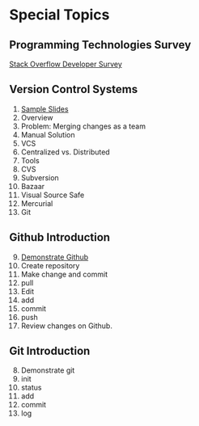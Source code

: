 # Special Topics

## Programming Technologies Survey

[Stack Overflow Developer Survey](https://insights.stackoverflow.com/survey/2018)

## Version Control Systems

1. [Sample Slides](https://www.slideshare.net/kmstechnology/git-version-control-system-18818156?next_slideshow=1)
2. Overview
3. Problem:  Merging changes as a team
4. Manual Solution
5. VCS
6. Centralized vs. Distributed
7. Tools
  1. CVS
  2. Subversion
  3. Bazaar
  4. Visual Source Safe
  4. Mercurial
  5. Git

## Github Introduction

9. [Demonstrate Github](https://guides.github.com/activities/hello-world/)
  1. Create repository
  2. Make change and commit
  3. pull
  4. Edit
  5. add
  6. commit
  7. push
  8. Review changes on Github.

## Git Introduction

8. Demonstrate git
  1. init
  2. status
  2. add
  3. commit
  4. log

